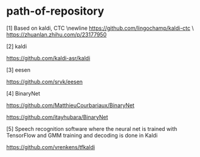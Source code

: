 # path-of-repository
[1] Based on kaldi, CTC \newline
https://github.com/lingochamp/kaldi-ctc \\
https://zhuanlan.zhihu.com/p/23177950

[2] kaldi

https://github.com/kaldi-asr/kaldi

[3] eesen

https://github.com/srvk/eesen

[4] BinaryNet

https://github.com/MatthieuCourbariaux/BinaryNet

https://github.com/itayhubara/BinaryNet

[5] Speech recognition software where the neural net is trained with TensorFlow and GMM training and decoding is done in Kaldi

https://github.com/vrenkens/tfkaldi

